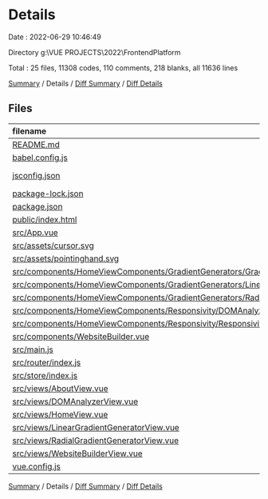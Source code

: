 # Details

Date : 2022-06-29 10:46:49

Directory g:\\VUE PROJECTS\\2022\\FrontendPlatform

Total : 25 files,  11308 codes, 110 comments, 218 blanks, all 11636 lines

[Summary](results.md) / Details / [Diff Summary](diff.md) / [Diff Details](diff-details.md)

## Files
| filename | language | code | comment | blank | total |
| :--- | :--- | ---: | ---: | ---: | ---: |
| [README.md](/README.md) | Markdown | 15 | 0 | 5 | 20 |
| [babel.config.js](/babel.config.js) | JavaScript | 5 | 0 | 1 | 6 |
| [jsconfig.json](/jsconfig.json) | JSON with Comments | 8 | 12 | 0 | 20 |
| [package-lock.json](/package-lock.json) | JSON | 8,571 | 0 | 1 | 8,572 |
| [package.json](/package.json) | JSON | 37 | 0 | 1 | 38 |
| [public/index.html](/public/index.html) | HTML | 31 | 3 | 3 | 37 |
| [src/App.vue](/src/App.vue) | Vue | 205 | 9 | 24 | 238 |
| [src/assets/cursor.svg](/src/assets/cursor.svg) | XML | 9 | 0 | 1 | 10 |
| [src/assets/pointinghand.svg](/src/assets/pointinghand.svg) | XML | 35 | 1 | 5 | 41 |
| [src/components/HomeViewComponents/GradientGenerators/GradientGeneratorsList.vue](/src/components/HomeViewComponents/GradientGenerators/GradientGeneratorsList.vue) | Vue | 52 | 0 | 4 | 56 |
| [src/components/HomeViewComponents/GradientGenerators/LinearGradientBackgroundGenerator.vue](/src/components/HomeViewComponents/GradientGenerators/LinearGradientBackgroundGenerator.vue) | Vue | 732 | 15 | 45 | 792 |
| [src/components/HomeViewComponents/GradientGenerators/RadialGradientBackgroundGenerator.vue](/src/components/HomeViewComponents/GradientGenerators/RadialGradientBackgroundGenerator.vue) | Vue | 535 | 20 | 46 | 601 |
| [src/components/HomeViewComponents/Responsivity/DOMAnalyzer.vue](/src/components/HomeViewComponents/Responsivity/DOMAnalyzer.vue) | Vue | 404 | 29 | 32 | 465 |
| [src/components/HomeViewComponents/Responsivity/ResponsivityList.vue](/src/components/HomeViewComponents/Responsivity/ResponsivityList.vue) | Vue | 37 | 0 | 3 | 40 |
| [src/components/WebsiteBuilder.vue](/src/components/WebsiteBuilder.vue) | Vue | 202 | 2 | 5 | 209 |
| [src/main.js](/src/main.js) | JavaScript | 18 | 7 | 7 | 32 |
| [src/router/index.js](/src/router/index.js) | JavaScript | 38 | 0 | 4 | 42 |
| [src/store/index.js](/src/store/index.js) | JavaScript | 72 | 0 | 5 | 77 |
| [src/views/AboutView.vue](/src/views/AboutView.vue) | Vue | 5 | 0 | 1 | 6 |
| [src/views/DOMAnalyzerView.vue](/src/views/DOMAnalyzerView.vue) | Vue | 49 | 1 | 3 | 53 |
| [src/views/HomeView.vue](/src/views/HomeView.vue) | Vue | 115 | 9 | 13 | 137 |
| [src/views/LinearGradientGeneratorView.vue](/src/views/LinearGradientGeneratorView.vue) | Vue | 51 | 1 | 3 | 55 |
| [src/views/RadialGradientGeneratorView.vue](/src/views/RadialGradientGeneratorView.vue) | Vue | 51 | 1 | 3 | 55 |
| [src/views/WebsiteBuilderView.vue](/src/views/WebsiteBuilderView.vue) | Vue | 27 | 0 | 2 | 29 |
| [vue.config.js](/vue.config.js) | JavaScript | 4 | 0 | 1 | 5 |

[Summary](results.md) / Details / [Diff Summary](diff.md) / [Diff Details](diff-details.md)